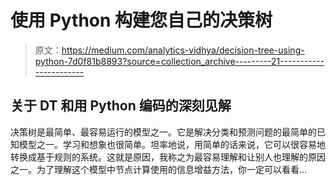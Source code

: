 # 使用 Python 构建您自己的决策树

> 原文：<https://medium.com/analytics-vidhya/decision-tree-using-python-7d0f81b8893?source=collection_archive---------21----------------------->

## 关于 DT 和用 Python 编码的深刻见解

决策树是最简单、最容易运行的模型之一。它是解决分类和预测问题的最简单的已知模型之一。学习和想象也很简单。坦率地说，用简单的话来说，它可以很容易地转换成基于规则的系统。这就是原因，我称之为最容易理解和让别人也理解的原因之一。为了理解这个模型中节点计算使用的信息增益方法，你一定可以看看…